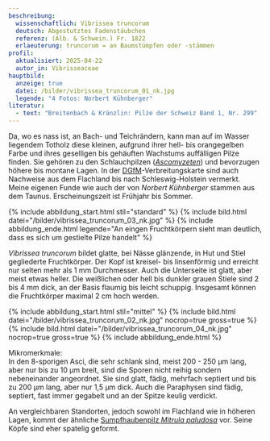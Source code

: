 ```yaml
---
beschreibung:
  wissenschaftlich: Vibrissea truncorum
  deutsch: Abgestutztes Fadenstäubchen
  referenz: (Alb. & Schwein.) Fr. 1822
  erlaeuterung: truncorum = an Baumstümpfen oder -stämmen
profil:
  aktualisiert: 2025-04-22
  autor_in: Vibrisseaceae
hauptbild:
  anzeige: true
  datei: /bilder/vibrissea_truncorum_01_nk.jpg
  legende: "4 Fotos: Norbert Kühnberger"
literatur:
  - text: "Breitenbach & Kränzlin: Pilze der Schweiz Band 1, Nr. 299"
---
```

Da, wo es nass ist, an Bach- und Teichrändern, kann man auf im Wasser liegendem Totholz diese kleinen, aufgrund ihrer hell- bis orangegelben Farbe und ihres geselligen bis gehäuften Wachstums auffälligen Pilze finden. Sie gehören zu den Schlauchpilzen (*[Ascomyzeten](Ascomyzeten "Glossar")*) und bevorzugen höhere bis montane Lagen. In der [DGfM](DGfM "Glossar")-Verbreitungskarte sind auch Nachweise aus dem Flachland bis nach Schleswig-Holstein vermerkt. Meine eigenen Funde wie auch der von *Norbert Kühnberger* stammen aus dem Taunus. Erscheinungszeit ist Frühjahr bis Sommer.

{% include abbildung_start.html stil="standard" %}
{% include bild.html datei="/bilder/vibrissea_truncorum_03_nk.jpg" %}
{% include abbildung_ende.html legende="An eingen Fruchtkörpern sieht man deutlich, dass es sich um gestielte Pilze handelt" %}

*Vibrissea truncorum* bildet glatte, bei Nässe glänzende, in Hut und Stiel gegliederte Fruchtkörper. Der Kopf ist kreisel- bis linsenförmig und erreicht nur selten mehr als 1 mm Durchmesser. Auch die Unterseite ist glatt, aber meist etwas heller. Die weißlichen oder hell bis dunkler grauen Stiele sind 2 bis 4 mm dick, an der Basis flaumig bis leicht schuppig. Insgesamt können die Fruchtkörper maximal 2 cm hoch werden.

{% include abbildung_start.html stil="mittel" %}
{% include bild.html datei="/bilder/vibrissea_truncorum_02_nk.jpg" nocrop=true gross=true %}
{% include bild.html datei="/bilder/vibrissea_truncorum_04_nk.jpg" nocrop=true gross=true %}
{% include abbildung_ende.html %}

Mikromerkmale:\
In den 8-sporigen Asci, die sehr schlank sind, meist 200 - 250 µm lang, aber nur bis zu 10 µm breit, sind die Sporen nicht reihig sondern nebeneinander angeordnet. Sie sind glatt, fädig, mehrfach septiert und bis zu 200 µm lang, aber nur 1,5 µm dick. Auch die Paraphysen sind fädig, septiert, fast immer gegabelt und an der Spitze keulig verdickt.

An vergleichbaren Standorten, jedoch sowohl im Flachland wie in höheren Lagen, kommt der ähnliche [Sumpfhaubenpilz *Mitrula paludosa*](/pilze/mitrula-paludosa-sumpfhaubenpilz) vor. Seine Köpfe sind eher spatelig geformt.